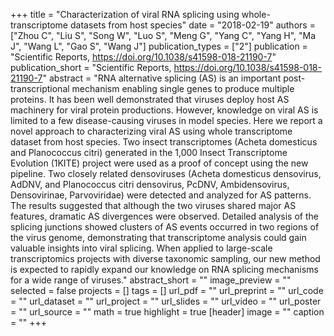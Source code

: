 +++
title = "Characterization of viral RNA splicing using whole-transcriptome datasets from host species"
date = "2018-02-19"
authors = ["Zhou C", "Liu S", "Song W", "Luo S", "Meng G", "Yang C", "Yang H", "Ma J", "Wang L", "Gao S", "Wang J"]
publication_types = ["2"]
publication = "Scientific Reports, https://doi.org/10.1038/s41598-018-21190-7"
publication_short = "Scientific Reports, https://doi.org/10.1038/s41598-018-21190-7"
abstract = "RNA alternative splicing (AS) is an important post-transcriptional mechanism enabling single genes to produce multiple proteins. It has been well demonstrated that viruses deploy host AS machinery for viral protein productions. However, knowledge on viral AS is limited to a few disease-causing viruses in model species. Here we report a novel approach to characterizing viral AS using whole transcriptome dataset from host species. Two insect transcriptomes (Acheta domesticus and Planococcus citri) generated in the 1,000 Insect Transcriptome Evolution (1KITE) project were used as a proof of concept using the new pipeline. Two closely related densoviruses (Acheta domesticus densovirus, AdDNV, and Planococcus citri densovirus, PcDNV, Ambidensovirus, Densovirinae, Parvoviridae) were detected and analyzed for AS patterns. The results suggested that although the two viruses shared major AS features, dramatic AS divergences were observed. Detailed analysis of the splicing junctions showed clusters of AS events occurred in two regions of the virus genome, demonstrating that transcriptome analysis could gain valuable insights into viral splicing. When applied to large-scale transcriptomics projects with diverse taxonomic sampling, our new method is expected to rapidly expand our knowledge on RNA splicing mechanisms for a wide range of viruses."
abstract_short = ""
image_preview = ""
selected = false
projects = []
tags = []
url_pdf = ""
url_preprint = ""
url_code = ""
url_dataset = ""
url_project = ""
url_slides = ""
url_video = ""
url_poster = ""
url_source = ""
math = true
highlight = true
[header]
image = ""
caption = ""
+++